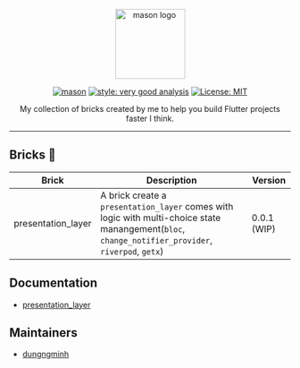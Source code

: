 <p align="center">
<img src="https://raw.githubusercontent.com/felangel/mason/master/assets/mason_full.png" height="125" alt="mason logo" />
</p>

<p align="center">
<a href="https://github.com/felangel/mason/actions"><img src="https://github.com/felangel/mason/workflows/mason/badge.svg" alt="mason"></a>
<a href="https://pub.dev/packages/very_good_analysis"><img src="https://img.shields.io/badge/style-very_good_analysis-B22C89.svg" alt="style: very good analysis"></a>
<a href="https://opensource.org/licenses/MIT"><img src="https://img.shields.io/badge/license-MIT-purple.svg" alt="License: MIT"></a>
</p>
<p align="center">
My collection of bricks created by me to help you build Flutter projects faster I think.
</p>


---

## Bricks 🧱

| Brick                                                        | Description                                                  | Version |
| ------------------------------------------------------------ | ------------------------------------------------------------ | ------- |
| presentation_layer | A brick create a `presentation_layer` comes with logic with multi-choice state manangement(`bloc`, `change_notifier_provider`, `riverpod`, `getx`) | 0.0.1 (WIP)   |

## Documentation

- [presentation_layer](https://github.com/dungngminh/mason_bricks/tree/main/bricks/presentation_layer)

## Maintainers

- [dungngminh](https://github.com/dungngminh)
